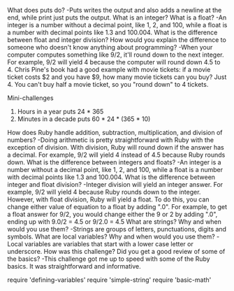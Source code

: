 What does puts do?
-Puts writes the output and also adds a newline at the end, while print just puts the output.
What is an integer? What is a float?
-An integer is a number without a decimal point, like 1, 2, and 100, while a float is a number with decimal points like 1.3 and 100.004.
What is the difference between float and integer division? How would you explain the difference to someone who doesn't know anything about programming?
-When your computer computes something like 9/2, it'll round down to the next integer. For example, 9/2 will yield 4 because the computer will round down 4.5 to 4. Chris Pine's book had a good example with movie tickets: if a movie ticket costs $2 and you have $9, how many movie tickets can you buy? Just 4. You can't buy half a movie ticket, so you "round down" to 4 tickets. 

Mini-challenges
1. Hours in a year
puts 24 * 365
2. Minutes in a decade
puts 60 * 24 * (365 * 10)

How does Ruby handle addition, subtraction, multiplication, and division of numbers?
-Doing arithmetic is pretty straightforward with Ruby with the exception of division. With division, Ruby will round down if the answer has a decimal. For example, 9/2 will yield 4 instead of 4.5 because Ruby rounds down.
What is the difference between integers and floats?
-An integer is a number without a decimal point, like 1, 2, and 100, while a float is a number with decimal points like 1.3 and 100.004.
What is the difference between integer and float division?
-Integer division will yield an integer answer. For example, 9/2 will yield 4 because Ruby rounds down to the integer. However, with float division, Ruby will yield a float. To do this, you can change either value of equation to a float by adding ".0". For example, to get a float answer for 9/2, you would change either the 9 or 2 by adding ".0", ending up with 9.0/2 = 4.5 or 9/2.0 = 4.5
What are strings? Why and when would you use them?
-Strings are groups of letters, punctuations, digits and symbols.
What are local variables? Why and when would you use them?
-Local variables are variables that start with a lower case letter or underscore.
How was this challenge? Did you get a good review of some of the basics?
-This challenge got me up to speed with some of the Ruby basics. It was straightforward and informative.

require 'defining-variables'
require 'simple-string'
require 'basic-math'